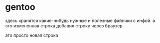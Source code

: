 # gentoo
здесь хранятся какие-нибудь нужные и полезные файлики с инфой. а это измененная строка
добавил строку через браузер

это просто новая строка
